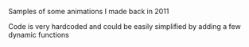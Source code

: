 Samples of some animations I made back in 2011

Code is very hardcoded and could be easily simplified by adding a few dynamic functions
